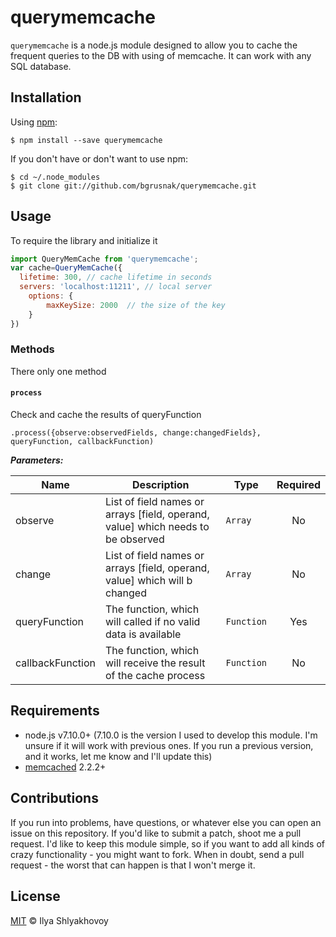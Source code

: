 # querymemcache

`querymemcache` is a node.js module designed to allow you to cache the frequent queries to the DB with using of memcache. It can work with any SQL database.

## Installation

Using [npm](https://www.npmjs.com/):

    $ npm install --save querymemcache

If you don't have or don't want to use npm:

    $ cd ~/.node_modules
    $ git clone git://github.com/bgrusnak/querymemcache.git

## Usage

To require the library and initialize it 

```javascript
import QueryMemCache from 'querymemcache';
var cache=QueryMemCache({
  lifetime: 300, // cache lifetime in seconds
  servers: 'localhost:11211', // local server
    options: {
        maxKeySize: 2000  // the size of the key
    }
})

```

### Methods

There only one method 

#### `process`

Check and cache the results of queryFunction

`.process({observe:observedFields, change:changedFields}, queryFunction, callbackFunction)` 

***Parameters:***

Name | Description | Type | Required |
-----|------------ |------|:----------:|
observe| List of field names or arrays [field, operand, value] which needs to be observed | `Array` | No |
change| List of field names or arrays [field, operand, value] which will b changed | `Array` | No |
queryFunction | The function, which will called if no valid data is available| `Function` |Yes|
callbackFunction | The function, which will receive the result of the cache process| `Function` |No|


## Requirements

- node.js v7.10.0+ (7.10.0 is the version I used to develop this module.  I'm
  unsure if it will work with previous ones.  If you run a previous version, and
  it works, let me know and I'll update this)
- [memcached](https://github.com/3rd-Eden/memcached) 2.2.2+


## Contributions

If you run into problems, have questions, or whatever else you can open an
issue on this repository. If you'd like to submit
a patch, shoot me a pull request.  I'd like to keep this module simple, so if
you want to add all kinds of crazy functionality - you might want to fork.
When in doubt, send a pull request - the worst that can happen is that I won't
merge it.

## License

[MIT](https://github.com/bgrusnak/mlab-data-api/blob/master/LICENSE) © Ilya Shlyakhovoy